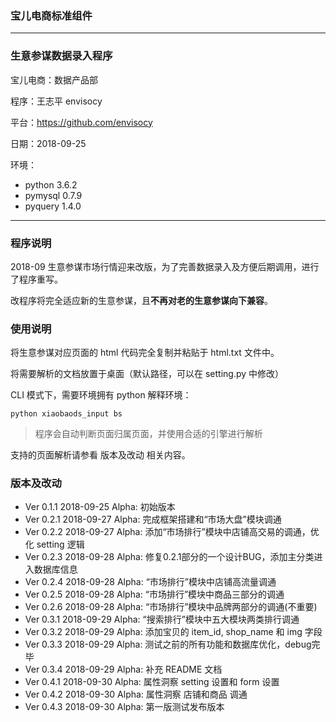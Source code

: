 ### 宝儿电商标准组件

---

### 生意参谋数据录入程序

宝儿电商：数据产品部

程序：王志平 envisocy

平台：https://github.com/envisocy

日期：2018-09-25

环境：
- python 3.6.2
- pymysql 0.7.9
- pyquery 1.4.0

---

### 程序说明

2018-09 生意参谋市场行情迎来改版，为了完善数据录入及方便后期调用，进行了程序重写。

改程序将完全适应新的生意参谋，且**不再对老的生意参谋向下兼容**。

### 使用说明

将生意参谋对应页面的 html 代码完全复制并粘贴于 html.txt 文件中。

将需要解析的文档放置于桌面（默认路径，可以在 setting.py 中修改）

CLI 模式下，需要环境拥有 python 解释环境：

```shell
python xiaobaods_input bs
```

> 程序会自动判断页面归属页面，并使用合适的引擎进行解析

支持的页面解析请参看 版本及改动 相关内容。

### 版本及改动

- Ver 0.1.1 2018-09-25 Alpha: 初始版本
- Ver 0.2.1 2018-09-27 Alpha: 完成框架搭建和“市场大盘”模块调通
- Ver 0.2.2 2018-09-27 Alpha: 添加“市场排行”模块中店铺高交易的调通，优化 setting 逻辑
- Ver 0.2.3 2018-09-28 Alpha: 修复0.2.1部分的一个设计BUG，添加主分类进入数据库信息
- Ver 0.2.4 2018-09-28 Alpha: “市场排行”模块中店铺高流量调通
- Ver 0.2.5 2018-09-28 Alpha: “市场排行”模块中商品三部分的调通
- Ver 0.2.6 2018-09-28 Alpha: “市场排行”模块中品牌两部分的调通(不重要)
- Ver 0.3.1 2018-09-29 Alpha: “搜索排行”模块中五大模块两类排行调通
- Ver 0.3.2 2018-09-29 Alpha: 添加宝贝的 item_id, shop_name 和 img 字段
- Ver 0.3.3 2018-09-29 Alpha: 测试之前的所有功能和数据库优化，debug完毕
- Ver 0.3.4 2018-09-29 Alpha: 补充 README 文档
- Ver 0.4.1 2018-09-30 Alpha: 属性洞察 setting 设置和 form 设置
- Ver 0.4.2 2018-09-30 Alpha: 属性洞察 店铺和商品 调通
- Ver 0.4.3 2018-09-30 Alpha: 第一版测试发布版本
